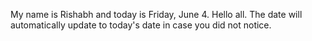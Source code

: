 My name is Rishabh and today is Friday, June 4. Hello all. The date will automatically update to today's date in case you did not notice.

